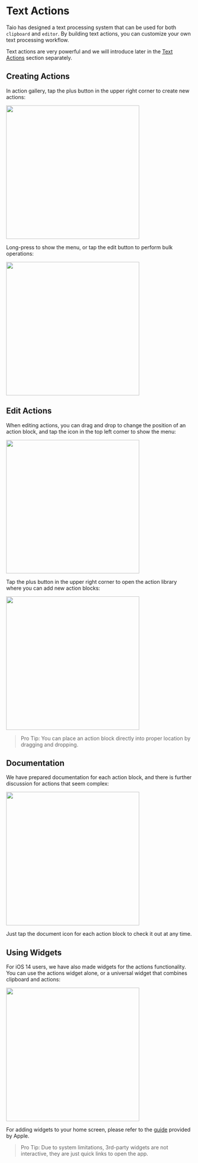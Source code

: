 # Text Actions

Taio has designed a text processing system that can be used for both `clipboard` and `editor`. By building text actions, you can customize your own text processing workflow.

Text actions are very powerful and we will introduce later in the [Text Actions](actions/basics.md) section separately.

## Creating Actions

In action gallery, tap the plus button in the upper right corner to create new actions:

<img src="../quick-start/assets/IMG_12.png" width="360" />

Long-press to show the menu, or tap the edit button to perform bulk operations:

<img src="../quick-start/assets/IMG_13.png" width="360" />

## Edit Actions

When editing actions, you can drag and drop to change the position of an action block, and tap the icon in the top left corner to show the menu:

<img src="../quick-start/assets/IMG_14.png" width="360" />

Tap the plus button in the upper right corner to open the action library where you can add new action blocks:

<img src="../quick-start/assets/IMG_15.png" width="360" />

> Pro Tip: You can place an action block directly into proper location by dragging and dropping.

## Documentation

We have prepared documentation for each action block, and there is further discussion for actions that seem complex:

<img src="../quick-start/assets/IMG_16.png" width="360" />

Just tap the document icon for each action block to check it out at any time.

## Using Widgets

For iOS 14 users, we have also made widgets for the actions functionality. You can use the actions widget alone, or a universal widget that combines clipboard and actions:

<img src="../quick-start/assets/IMG_17.png" width="360" />

For adding widgets to your home screen, please refer to the [guide](https://support.apple.com/en-us/HT207122) provided by Apple.

> Pro Tip: Due to system limitations, 3rd-party widgets are not interactive, they are just quick links to open the app.